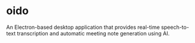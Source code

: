 # oido
An Electron-based desktop application that provides real-time speech-to-text transcription and automatic meeting note generation using AI.
